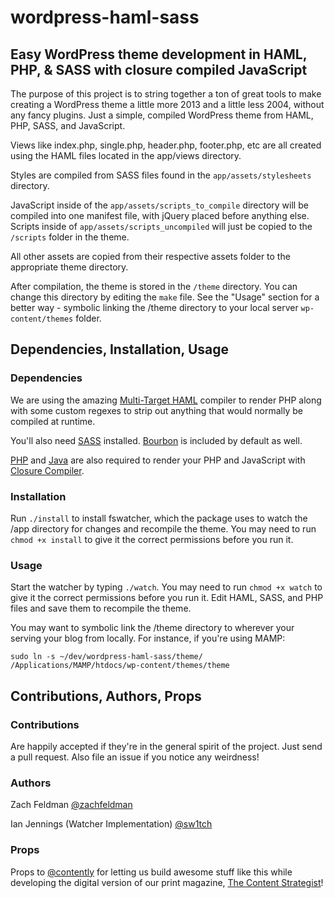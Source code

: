 # wordpress-haml-sass
## Easy WordPress theme development in HAML, PHP, & SASS with closure compiled JavaScript

The purpose of this project is to string together a ton of great tools to make creating a WordPress theme a little more 2013 and a little less 2004, without any fancy plugins. Just a simple, compiled WordPress theme from HAML, PHP, SASS, and JavaScript.

Views like index.php, single.php, header.php, footer.php, etc are all created using the HAML files located in the app/views directory.

Styles are compiled from SASS files found in the `app/assets/stylesheets` directory.

JavaScript inside of the `app/assets/scripts_to_compile` directory will be compiled into one manifest file, with jQuery placed before anything else. Scripts inside of `app/assets/scripts_uncompiled` will just be copied to the `/scripts` folder in the theme.

All other assets are copied from their respective assets folder to the appropriate theme directory. 

After compilation, the theme is stored in the `/theme` directory. You can change this directory by editing the `make` file. See the "Usage" section for a better way - symbolic linking the /theme directory to your local server `wp-content/themes` folder.


## Dependencies, Installation, Usage


### Dependencies

We are using the amazing [Multi-Target HAML](https://github.com/arnaud-lb/MtHaml) compiler to render PHP along with some custom regexes to strip out anything that would normally be compiled at runtime.

You'll also need [SASS](http://www.hongkiat.com/blog/getting-started-saas/) installed. [Bourbon](https://github.com/thoughtbot/bourbon) is included by default as well.

[PHP](http://php.net/manual/en/install.macosx.php) and [Java](http://www.java.com/en/download/help/mac_install.xml) are also required to render your PHP and JavaScript with [Closure Compiler](https://developers.google.com/closure/compiler/).

### Installation

Run `./install` to install fswatcher, which the package uses to watch the /app directory for changes and recompile the theme. You may need to run `chmod +x install` to give it the correct permissions before you run it.

### Usage

Start the watcher by typing `./watch`. You may need to run `chmod +x watch` to give it the correct permissions before you run it. Edit HAML, SASS, and PHP files and save them to recompile the theme.

You may want to symbolic link the /theme directory to wherever your serving your blog from locally. For instance, if you're using MAMP:

`sudo ln -s ~/dev/wordpress-haml-sass/theme/ /Applications/MAMP/htdocs/wp-content/themes/theme`


## Contributions, Authors, Props

### Contributions

Are happily accepted if they're in the general spirit of the project. Just send a pull request. Also file an issue if you notice any weirdness!

### Authors

Zach Feldman [@zachfeldman](https://twitter.com/zachfeldman)

Ian Jennings (Watcher Implementation) [@sw1tch](https://twitter.com/sw1tch)

### Props

Props to [@contently](http://contently.com) for letting us build awesome stuff like this while developing the digital version of our print magazine, [The Content Strategist](http://contently.com/strategist/)!